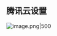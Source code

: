## 腾讯云设置

![image.png|500](https://how-to-1258460161.cos.ap-shanghai.myqcloud.com/how-to/20250311142457.png)
